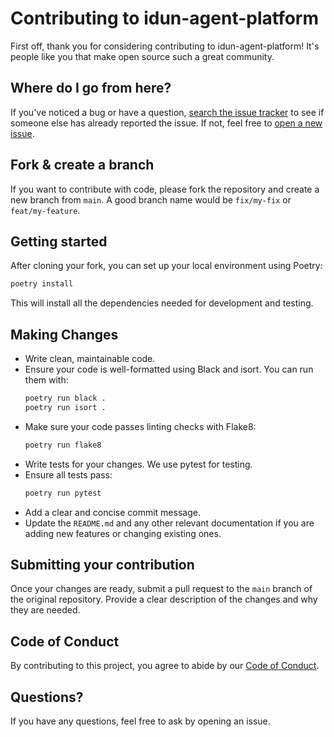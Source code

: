 # Contributing to idun-agent-platform

First off, thank you for considering contributing to idun-agent-platform! It's people like you that make open source such a great community.

## Where do I go from here?

If you've noticed a bug or have a question, [search the issue tracker](https://github.com/geoffreyharrazi/idun-agent-platform/issues) to see if someone else has already reported the issue. If not, feel free to [open a new issue](https://github.com/geoffreyharrazi/idun-agent-platform/issues/new).

## Fork & create a branch

If you want to contribute with code, please fork the repository and create a new branch from `main`. A good branch name would be `fix/my-fix` or `feat/my-feature`.

## Getting started

After cloning your fork, you can set up your local environment using Poetry:

```bash
poetry install
```

This will install all the dependencies needed for development and testing.

## Making Changes

*   Write clean, maintainable code.
*   Ensure your code is well-formatted using Black and isort. You can run them with:
    ```bash
    poetry run black .
    poetry run isort .
    ```
*   Make sure your code passes linting checks with Flake8:
    ```bash
    poetry run flake8
    ```
*   Write tests for your changes. We use pytest for testing.
*   Ensure all tests pass:
    ```bash
    poetry run pytest
    ```
*   Add a clear and concise commit message.
*   Update the `README.md` and any other relevant documentation if you are adding new features or changing existing ones.

## Submitting your contribution

Once your changes are ready, submit a pull request to the `main` branch of the original repository. Provide a clear description of the changes and why they are needed.

## Code of Conduct

By contributing to this project, you agree to abide by our [Code of Conduct](CODE_OF_CONDUCT.md).

## Questions?

If you have any questions, feel free to ask by opening an issue.
